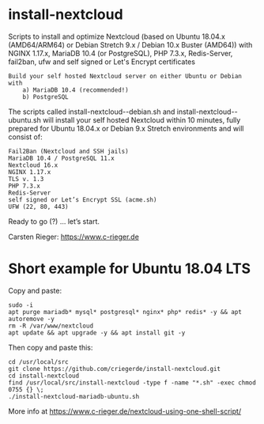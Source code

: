 # install-nextcloud
Scripts to install and optimize Nextcloud (based on Ubuntu 18.04.x (AMD64/ARM64) or Debian Stretch 9.x / Debian 10.x Buster (AMD64)) with NGINX 1.17.x, MariaDB 10.4 (or PostgreSQL), PHP 7.3.x, Redis-Server, fail2ban, ufw and self signed or Let's Encrypt certificates

    Build your self hosted Nextcloud server on either Ubuntu or Debian with
        a) MariaDB 10.4 (recommended!)
        b) PostgreSQL
    
The scripts called install-nextcloud-<database>-debian.sh and install-nextcloud-<database>-ubuntu.sh will install your self hosted Nextcloud within 10 minutes, fully prepared for Ubuntu 18.04.x or Debian 9.x Stretch environments and will consist of:

    Fail2Ban (Nextcloud and SSH jails)
    MariaDB 10.4 / PostgreSQL 11.x
    Nextcloud 16.x
    NGINX 1.17.x
    TLS v. 1.3
    PHP 7.3.x
    Redis-Server
    self signed or Let’s Encrypt SSL (acme.sh)
    UFW (22, 80, 443)

Ready to go (?) … let’s start.

Carsten Rieger: https://www.c-rieger.de


# Short example for Ubuntu 18.04 LTS
Copy and paste:

    sudo -i
    apt purge mariadb* mysql* postgresql* nginx* php* redis* -y && apt autoremove -y
    rm -R /var/www/nextcloud
    apt update && apt upgrade -y && apt install git -y

Then copy and paste this:

    cd /usr/local/src
    git clone https://github.com/criegerde/install-nextcloud.git
    cd install-nextcloud
    find /usr/local/src/install-nextcloud -type f -name "*.sh" -exec chmod 0755 {} \;
    ./install-nextcloud-mariadb-ubuntu.sh

More info at https://www.c-rieger.de/nextcloud-using-one-shell-script/
